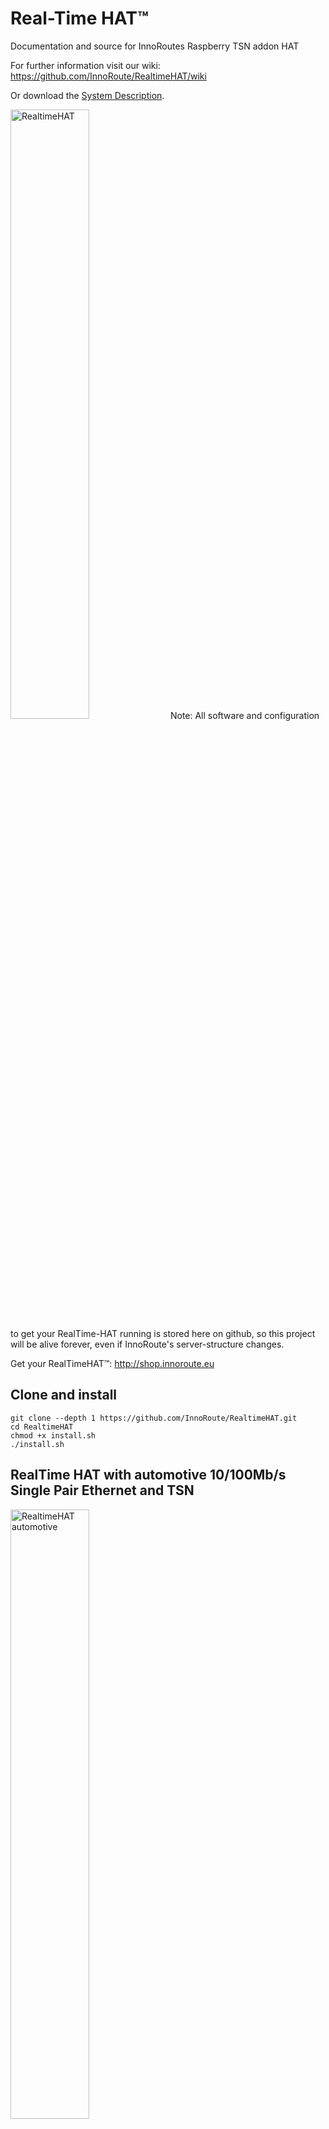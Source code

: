 Real-Time HAT™
===
Documentation and source for InnoRoutes Raspberry TSN addon HAT

For further information visit our wiki: https://github.com/InnoRoute/RealtimeHAT/wiki

Or download the [System Description](https://innoroute.com/download/systemdescription/). 

<img src="https://github.com/InnoRoute/RealtimeHAT/wiki/pictures/rthatnewpic.jpg" alt="RealtimeHAT" width="50%"/>
Note: All software and configuration to get your RealTime-HAT running is stored here on github, so this project will be alive forever, even if InnoRoute's server-structure changes.


Get your RealTimeHAT™: http://shop.innoroute.eu

## Clone and install

```
git clone --depth 1 https://github.com/InnoRoute/RealtimeHAT.git
cd RealtimeHAT
chmod +x install.sh
./install.sh
```

## RealTime HAT with automotive 10/100Mb/s Single Pair Ethernet and TSN
<img src="https://github.com/InnoRoute/RealtimeHAT/wiki/pictures/sp-eth-hat.png" alt="RealtimeHAT automotive" width="50%"/>
